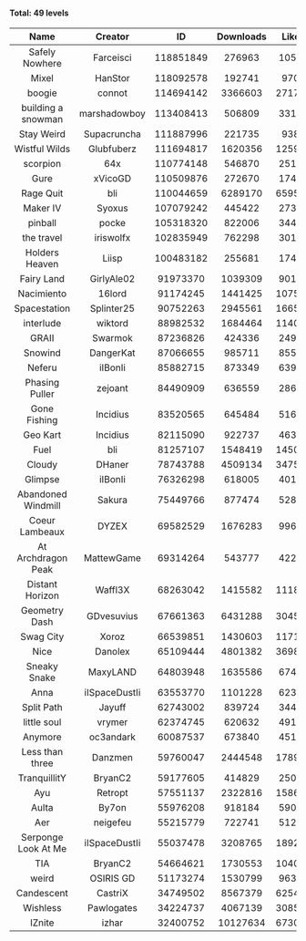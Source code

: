 #### Total: 49 levels

| Name | Creator | ID | Downloads | Likes |
|:---:|:---:|:---:|:---:|:---:|
| Safely Nowhere | Farceisci | 118851849 | 276963 | 10511
| Mixel | HanStor | 118092578 | 192741 | 9708
| boogie | connot | 114694142 | 3366603 | 271774
| building a snowman | marshadowboy | 113408413 | 506809 | 33155
| Stay Weird  | Supacruncha | 111887996 | 221735 | 9382
| Wistful Wilds | Glubfuberz | 111694817 | 1620356 | 125916
| scorpion | 64x | 110774148 | 546870 | 25185
| Gure | xVicoGD | 110509876 | 272670 | 17402
| Rage Quit | bli | 110044659 | 6289170 | 659516
| Maker IV | Syoxus | 107079242 | 445422 | 27326
| pinball | pocke | 105318320 | 822006 | 34429
| the travel | iriswolfx | 102835949 | 762298 | 30165
| Holders Heaven | Liisp | 100483182 | 255681 | 17454
| Fairy Land | GirlyAle02 | 91973370 | 1039309 | 90108
| Nacimiento | 16lord | 91174245 | 1441425 | 107514
| Spacestation | Splinter25 | 90752263 | 2945561 | 166553
| interlude | wiktord | 88982532 | 1684464 | 114057
| GRAII | Swarmok | 87236826 | 424336 | 24926
| Snowind | DangerKat | 87066655 | 985711 | 85533
| Neferu | iIBonIi | 85882715 | 873349 | 63928
| Phasing Puller | zejoant | 84490909 | 636559 | 28648
| Gone Fishing | Incidius | 83520565 | 645484 | 51605
| Geo Kart | Incidius | 82115090 | 922737 | 46302
| Fuel | bli | 81257107 | 1548419 | 145044
| Cloudy | DHaner | 78743788 | 4509134 | 347531
| Glimpse | iIBonIi | 76326298 | 618005 | 40144
| Abandoned Windmill | Sakura | 75449766 | 877474 | 52867
| Coeur Lambeaux | DYZEX | 69582529 | 1676283 | 99675
| At Archdragon Peak | MattewGame | 69314264 | 543777 | 42277
| Distant Horizon | Waffl3X | 68263042 | 1415582 | 111879
| Geometry Dash | GDvesuvius | 67661363 | 6431288 | 304596
| Swag City | Xoroz | 66539851 | 1430603 | 117175
| Nice | Danolex | 65109444 | 4801382 | 369864
| Sneaky Snake | MaxyLAND | 64803948 | 1635586 | 67464
| Anna | iISpaceDustIi | 63553770 | 1101228 | 62378
| Split Path | Jayuff | 62743002 | 839724 | 34438
| little soul | vrymer | 62374745 | 620632 | 49111
| Anymore | oc3andark | 60087537 | 673840 | 45125
| Less than three | Danzmen | 59760047 | 2444548 | 178963
| TranquillitY | BryanC2 | 59177605 | 414829 | 25084
| Ayu | Retropt | 57551137 | 2322816 | 158641
| Aulta | By7on | 55976208 | 918184 | 59076
| Aer | neigefeu | 55215779 | 722741 | 51208
| Serponge Look At Me | iISpaceDustIi | 55037478 | 3208765 | 189290
|  TIA | BryanC2 | 54664621 | 1730553 | 104076
| weird | OSIRIS GD | 51173274 | 1530799 | 96345
| Candescent | CastriX | 34749502 | 8567379 | 625497
| Wishless | Pawlogates | 34224737 | 4067139 | 308560
| IZnite | izhar | 32400752 | 10127634 | 673001
